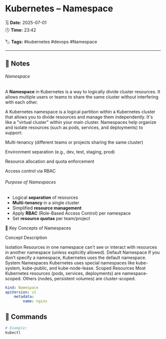 # Kubernetes – Namespace

🗓️ **Date:** 2025-07-01  
🕒 **Time:** 23:42  

🏷️ **Tags:** #kubernetes #devops #Namespace  

---

## 📝 Notes

###### Namespace
A **Namespace** in Kubernetes is a way to logically divide cluster
resources. It allows multiple users or teams to share the same cluster
without interfering with each other.

A Kubernetes namespace is a logical partition within a Kubernetes cluster that allows you to divide resources and manage them independently. It's like a "virtual cluster" within your main cluster. Namespaces help organize and isolate resources (such as pods, services, and deployments) to support:

Multi-tenancy (different teams or projects sharing the same cluster)

Environment separation (e.g., dev, test, staging, prod)

Resource allocation and quota enforcement

Access control via RBAC
###### Purpose of Namespaces
- Logical **separation** of resources
- **Multi-tenancy** in a single cluster
- Simplified **resource management**
- Apply **RBAC** (Role-Based Access Control) per namespace
- Set **resource quotas** per team/project

🔧 Key Concepts of Namespaces

Concept	Description

Isolation	Resources in one namespace can't see or interact with resources in another namespace (unless explicitly allowed).
Default Namespace	If you don’t specify a namespace, Kubernetes uses the default namespace.
System Namespaces	Kubernetes uses special namespaces like kube-system, kube-public, and kube-node-lease.
Scoped Resources	Most Kubernetes resources (pods, services, deployments) are namespace-scoped. Others (nodes, persistent volumes) are cluster-scoped.


```YAML
kind: Namespace
apiVersion: v1
	metadata:
		name: nginx
```

## 🧾 Commands

```bash
# Example:
kubectl 
```
